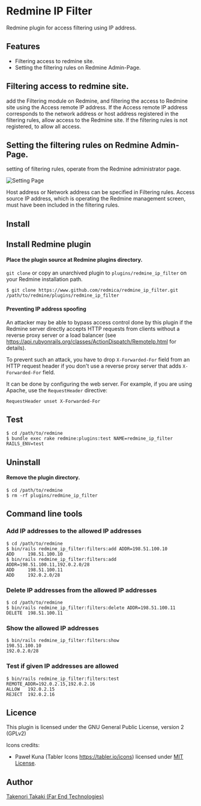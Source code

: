 # Redmine IP Filter

Redmine plugin for access filtering using IP address.

## Features

* Filtering access to redmine site. 
* Setting the filtering rules on Redmine Admin-Page.

## Filtering access to redmine site. 

add the Filtering module on Redmine, and filtering the access to Redmine site using the Access remote IP address.
If the Access remote IP address corresponds to the network address or host address registered in the filtering rules, allow access to the Redmine site.
If the filtering rules is not registered, to allow all access.

## Setting the filtering rules on Redmine Admin-Page.

setting of filtering rules, operate from the Redmine administrator page.

![Setting Page](images/setting_page.png?raw=true "Setting Page on Redmine Admine Page")

Host address or Network address can be specified in Filtering rules.
Access source IP address, which is operating the Redmine management screen, must have been included in the filtering rules.

## Install

## Install Redmine plugin

#### Place the plugin source at Redmine plugins directory.

`git clone` or copy an unarchived plugin to
`plugins/redmine_ip_filter` on your Redmine installation path.

```
$ git clone https://www.github.com/redmica/redmine_ip_filter.git /path/to/redmine/plugins/redmine_ip_filter
```

#### Preventing IP address spoofing

An attacker may be able to bypass access control done by this plugin if the Redmine server directly accepts HTTP requests from clients without a reverse proxy server or a load balancer (see https://api.rubyonrails.org/classes/ActionDispatch/RemoteIp.html for details).

To prevent such an attack, you have to drop `X-Forwarded-For` field from an HTTP request header if you don't use a reverse proxy server that adds `X-Forwarded-For` field.

It can be done by configuring the web server. For example, if you are using Apache, use the `RequestHeader` directive:

```
RequestHeader unset X-Forwarded-For
```


## Test

```
$ cd /path/to/redmine
$ bundle exec rake redmine:plugins:test NAME=redmine_ip_filter RAILS_ENV=test
```


## Uninstall

#### Remove the plugin directory.

```
$ cd /path/to/redmine
$ rm -rf plugins/redmine_ip_filter
```

## Command line tools

### Add IP addresses to the allowed IP addresses

```
$ cd /path/to/redmine
$ bin/rails redmine_ip_filter:filters:add ADDR=198.51.100.10
ADD     198.51.100.10
$ bin/rails redmine_ip_filter:filters:add ADDR=198.51.100.11,192.0.2.0/28
ADD     198.51.100.11
ADD     192.0.2.0/28
```

### Delete IP addresses from the allowed IP addresses

```
$ cd /path/to/redmine
$ bin/rails redmine_ip_filter:filters:delete ADDR=198.51.100.11
DELETE  198.51.100.11
```

### Show the allowed IP addresses

```
$ bin/rails redmine_ip_filter:filters:show
198.51.100.10
192.0.2.0/28
```

### Test if given IP addresses are allowed

```
$ bin/rails redmine_ip_filter:filters:test REMOTE_ADDR=192.0.2.15,192.0.2.16
ALLOW   192.0.2.15
REJECT  192.0.2.16
```


## Licence

This plugin is licensed under the GNU General Public License, version 2 (GPLv2)

Icons credits:

* Paweł Kuna (Tabler Icons https://tabler.io/icons) licensed under [MIT License](https://opensource.org/license/mit).

## Author

[Takenori Takaki (Far End Technologies)](https://www.farend.co.jp)
